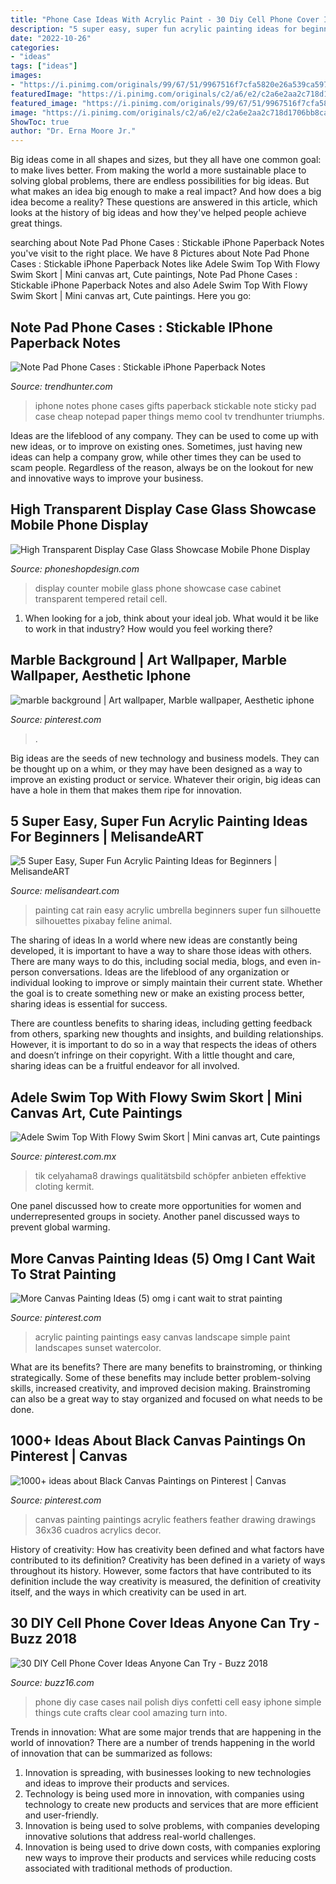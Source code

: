 ```yaml
---
title: "Phone Case Ideas With Acrylic Paint - 30 Diy Cell Phone Cover Ideas Anyone Can Try"
description: "5 super easy, super fun acrylic painting ideas for beginners"
date: "2022-10-26"
categories:
- "ideas"
tags: ["ideas"]
images:
- "https://i.pinimg.com/originals/99/67/51/9967516f7cfa5820e26a539ca5979057.jpg"
featuredImage: "https://i.pinimg.com/originals/c2/a6/e2/c2a6e2aa2c718d1706bb8caf190e6633.jpg"
featured_image: "https://i.pinimg.com/originals/99/67/51/9967516f7cfa5820e26a539ca5979057.jpg"
image: "https://i.pinimg.com/originals/c2/a6/e2/c2a6e2aa2c718d1706bb8caf190e6633.jpg"
ShowToc: true
author: "Dr. Erna Moore Jr."
---
```



Big ideas come in all shapes and sizes, but they all have one common goal: to make lives better. From making the world a more sustainable place to solving global problems, there are endless possibilities for big ideas. But what makes an idea big enough to make a real impact? And how does a big idea become a reality? These questions are answered in this article, which looks at the history of big ideas and how they've helped people achieve great things.

	

		
searching about Note Pad Phone Cases : Stickable iPhone Paperback Notes you've visit to the right place. We have 8 Pictures about Note Pad Phone Cases : Stickable iPhone Paperback Notes like Adele Swim Top With Flowy Swim Skort | Mini canvas art, Cute paintings, Note Pad Phone Cases : Stickable iPhone Paperback Notes and also Adele Swim Top With Flowy Swim Skort | Mini canvas art, Cute paintings. Here you go:
		
    
## Note Pad Phone Cases : Stickable IPhone Paperback Notes

<img loading=lazy src="http://cdn.trendhunterstatic.com/thumbs/stickable-iphone-paperback-notes.jpeg" onerror="this.onerror=null;this.src='https://tse1.mm.bing.net/th?id=OIP.V_IVeGaN-PY4cuSAYN98eQHaHa&amp;pid=15.1';" alt="Note Pad Phone Cases : Stickable iPhone Paperback Notes">

_Source: trendhunter.com_

>iphone notes phone cases gifts paperback stickable note sticky pad case cheap notepad paper things memo cool tv trendhunter triumphs. 

	

Ideas are the lifeblood of any company. They can be used to come up with new ideas, or to improve on existing ones. Sometimes, just having new ideas can help a company grow, while other times they can be used to scam people. Regardless of the reason, always be on the lookout for new and innovative ways to improve your business.

    
## High Transparent Display Case Glass Showcase Mobile Phone Display

<img loading=lazy src="https://phoneshopdesign.com/wp-content/uploads/2018/07/display-case-glass-showcase-mobile-phone-display-counter-1.jpg" onerror="this.onerror=null;this.src='https://tse4.mm.bing.net/th?id=OIP.7K1_mxq8wNk99Wkpbn3nzQHaEc&amp;pid=15.1';" alt="High Transparent Display Case Glass Showcase Mobile Phone Display">

_Source: phoneshopdesign.com_

>display counter mobile glass phone showcase case cabinet transparent tempered retail cell. 

	

1) When looking for a job, think about your ideal job. What would it be like to work in that industry? How would you feel working there?

    
## Marble Background | Art Wallpaper, Marble Wallpaper, Aesthetic Iphone

<img loading=lazy src="https://i.pinimg.com/564x/a2/fd/ee/a2fdee892bcfaba021cf45845f5d6313.jpg" onerror="this.onerror=null;this.src='https://tse1.mm.bing.net/th?id=OIP.bKGwo6QZEa3Ox08k0XQkeQHaNL&amp;pid=15.1';" alt="marble background | Art wallpaper, Marble wallpaper, Aesthetic iphone">

_Source: pinterest.com_

>. 

	

Big ideas are the seeds of new technology and business models. They can be thought up on a whim, or they may have been designed as a way to improve an existing product or service. Whatever their origin, big ideas can have a hole in them that makes them ripe for innovation.

    
## 5 Super Easy, Super Fun Acrylic Painting Ideas For Beginners | MelisandeART

<img loading=lazy src="https://i2.wp.com/melisandeart.com/wp-content/uploads/2017/12/painting-717123_640-225x300.jpg?resize=225%2C300" onerror="this.onerror=null;this.src='https://tse1.mm.bing.net/th?id=OIP.U5kaMDsFr0K84dNDVOtcuAAAAA&amp;pid=15.1';" alt="5 Super Easy, Super Fun Acrylic Painting Ideas for Beginners | MelisandeART">

_Source: melisandeart.com_

>painting cat rain easy acrylic umbrella beginners super fun silhouette silhouettes pixabay feline animal. 

	

The sharing of ideas
In a world where new ideas are constantly being developed, it is important to have a way to share those ideas with others. There are many ways to do this, including social media, blogs, and even in-person conversations.
Ideas are the lifeblood of any organization or individual looking to improve or simply maintain their current state. Whether the goal is to create something new or make an existing process better, sharing ideas is essential for success.

There are countless benefits to sharing ideas, including getting feedback from others, sparking new thoughts and insights, and building relationships. However, it is important to do so in a way that respects the ideas of others and doesn’t infringe on their copyright. With a little thought and care, sharing ideas can be a fruitful endeavor for all involved.

    
## Adele Swim Top With Flowy Swim Skort | Mini Canvas Art, Cute Paintings

<img loading=lazy src="https://i.pinimg.com/originals/c2/a6/e2/c2a6e2aa2c718d1706bb8caf190e6633.jpg" onerror="this.onerror=null;this.src='https://tse3.mm.bing.net/th?id=OIP.ujVSztI9s-7ufRHO0YCZeQHaNK&amp;pid=15.1';" alt="Adele Swim Top With Flowy Swim Skort | Mini canvas art, Cute paintings">

_Source: pinterest.com.mx_

>tik celyahama8 drawings qualitätsbild schöpfer anbieten effektive cloting kermit. 

	

One panel discussed how to create more opportunities for women and underrepresented groups in society. Another panel discussed ways to prevent global warming.

    
## More Canvas Painting Ideas (5) Omg I Cant Wait To Strat Painting

<img loading=lazy src="https://i.pinimg.com/originals/99/67/51/9967516f7cfa5820e26a539ca5979057.jpg" onerror="this.onerror=null;this.src='https://tse4.mm.bing.net/th?id=OIP.HK5dgBi18rHc06TMOH1qkQHaJ1&amp;pid=15.1';" alt="More Canvas Painting Ideas (5) omg i cant wait to strat painting">

_Source: pinterest.com_

>acrylic painting paintings easy canvas landscape simple paint landscapes sunset watercolor. 

	

What are its benefits?
There are many benefits to brainstroming, or thinking strategically. Some of these benefits may include better problem-solving skills, increased creativity, and improved decision making. Brainstroming can also be a great way to stay organized and focused on what needs to be done.

    
## 1000+ Ideas About Black Canvas Paintings On Pinterest | Canvas

<img loading=lazy src="https://i.pinimg.com/736x/1a/33/5f/1a335f0c455eb8f2f105577310f74cfa--black-canvas-paintings-painting-pictures.jpg" onerror="this.onerror=null;this.src='https://tse3.mm.bing.net/th?id=OIP.o6Kjj8ZtbTW7Zi2hLXR27gHaJ4&amp;pid=15.1';" alt="1000+ ideas about Black Canvas Paintings on Pinterest | Canvas">

_Source: pinterest.com_

>canvas painting paintings acrylic feathers feather drawing drawings 36x36 cuadros acrylics decor. 

	

History of creativity: How has creativity been defined and what factors have contributed to its definition?
Creativity has been defined in a variety of ways throughout its history. However, some factors that have contributed to its definition include the way creativity is measured, the definition of creativity itself, and the ways in which creativity can be used in art.

    
## 30 DIY Cell Phone Cover Ideas Anyone Can Try - Buzz 2018

<img loading=lazy src="http://buzz16.com/wp-content/uploads/2017/08/DIY-Cell-Phone-Cover-Ideas-6.jpg" onerror="this.onerror=null;this.src='https://tse1.mm.bing.net/th?id=OIP.uFx0EDPqJruNpPT0pA1VJQHaLH&amp;pid=15.1';" alt="30 DIY Cell Phone Cover Ideas Anyone Can Try - Buzz 2018">

_Source: buzz16.com_

>phone diy case cases nail polish diys confetti cell easy iphone simple things cute crafts clear cool amazing turn into. 

	

Trends in innovation: What are some major trends that are happening in the world of innovation?
There are a number of trends happening in the world of innovation that can be summarized as follows: 
1. Innovation is spreading, with businesses looking to new technologies and ideas to improve their products and services. 
2. Technology is being used more in innovation, with companies using technology to create new products and services that are more efficient and user-friendly. 
3. Innovation is being used to solve problems, with companies developing innovative solutions that address real-world challenges. 
4. Innovation is being used to drive down costs, with companies exploring new ways to improve their products and services while reducing costs associated with traditional methods of production.

